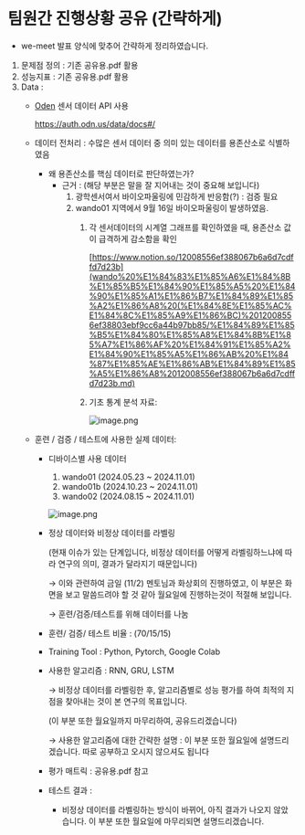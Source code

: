 # 팀원간 진행상황 공유 (간략하게)

- we-meet 발표 양식에 맞추어 간략하게 정리하였습니다.

1. 문제점 정의 : 기존 공유용.pdf 활용
2. 성능지표 : 기존 공유용.pdf 활용
3. Data : 
    - [Oden](https://auth.odn.us/data/docs#/) 센서 데이터 API 사용
        
        https://auth.odn.us/data/docs#/
        
    - 데이터 전처리 : 수많은 센서 데이터 중 의미 있는 데이터를 용존산소로 식별하였음
        - 왜 용존산소를 핵심 데이터로 판단하였는가?
            - 근거 : (해당 부분은 말을 잘 지어내는 것이 중요해 보입니다)
                1. 광학센서여서 바이오파울링에 민감하게 반응함(?) : 검증 필요
                2. wando01 지역에서 9월 16일 바이오파울링이 발생하였음.
                    1. 각 센서데이터의 시계열 그래프를 확인하였을 때, 용존산소 값이 급격하게 감소함을 확인
                        
                        [https://www.notion.so/12008556ef388067b6a6d7cdffd7d23b](wando%20%E1%84%83%E1%85%A6%E1%84%8B%E1%85%B5%E1%84%90%E1%85%A5%20%E1%84%90%E1%85%A1%E1%86%B7%E1%84%89%E1%85%A2%E1%86%A8%20(%E1%84%8E%E1%85%AC%E1%84%8C%E1%85%A9%E1%86%BC)%2012008556ef38803ebf9cc6a44b97bb85/%E1%84%89%E1%85%B5%E1%84%80%E1%85%A8%E1%84%8B%E1%85%A7%E1%86%AF%20%E1%84%91%E1%85%A2%E1%84%90%E1%85%A5%E1%86%AB%20%E1%84%87%E1%85%AE%E1%86%AB%E1%84%89%E1%85%A5%E1%86%A8%2012008556ef388067b6a6d7cdffd7d23b.md)
                        
                    2. 기초 통계 분석 자료: 
                        
                        ![image.png](%E1%84%90%E1%85%B5%E1%86%B7%E1%84%8B%E1%85%AF%E1%86%AB%E1%84%80%E1%85%A1%E1%86%AB%20%E1%84%8C%E1%85%B5%E1%86%AB%E1%84%92%E1%85%A2%E1%86%BC%E1%84%89%E1%85%A1%E1%86%BC%E1%84%92%E1%85%AA%E1%86%BC%20%E1%84%80%E1%85%A9%E1%86%BC%E1%84%8B%E1%85%B2%20(%E1%84%80%E1%85%A1%E1%86%AB%E1%84%85%E1%85%A3%E1%86%A8%E1%84%92%E1%85%A1%E1%84%80%E1%85%A6)%2013208556ef3880348c36d8a70ad5554c/image.png)
                        
    
    - 훈련 / 검증 / 테스트에 사용한 실제 데이터:
        - 디바이스별 사용 데이터
            1. wando01 (2024.05.23 ~ 2024.11.01)
            2. wando01b (2024.10.23 ~ 2024.11.01)
            3. wando02 (2024.08.15 ~ 2024.11.01)
            
            ![image.png](%E1%84%90%E1%85%B5%E1%86%B7%E1%84%8B%E1%85%AF%E1%86%AB%E1%84%80%E1%85%A1%E1%86%AB%20%E1%84%8C%E1%85%B5%E1%86%AB%E1%84%92%E1%85%A2%E1%86%BC%E1%84%89%E1%85%A1%E1%86%BC%E1%84%92%E1%85%AA%E1%86%BC%20%E1%84%80%E1%85%A9%E1%86%BC%E1%84%8B%E1%85%B2%20(%E1%84%80%E1%85%A1%E1%86%AB%E1%84%85%E1%85%A3%E1%86%A8%E1%84%92%E1%85%A1%E1%84%80%E1%85%A6)%2013208556ef3880348c36d8a70ad5554c/image%201.png)
            
        - 정상 데이터와 비정상 데이터를 라벨링
            
            (현재 이슈가 있는 단계입니다, 비정상 데이터를 어떻게 라벨링하느냐에 따라 연구의 의미, 결과가 달라지기 때문입니다)
            
            → 이와 관련하여 금일 (11/2) 멘토님과 화상회의 진행하였고, 이 부분은 화면을 보고 말씀드려야 할 것 같아 월요일에 진행하는것이 적절해 보입니다.
            
            → 훈련/검증/테스트를 위해 데이터를 나눔
            
        - 훈련/ 검증/ 테스트 비율 : (70/15/15)
        - Training Tool : Python, Pytorch, Google Colab
        - 사용한 알고리즘 : RNN, GRU, LSTM
            
            → 비정상 데이터를 라벨링한 후, 알고리즘별로 성능 평가를 하여 최적의 지점을 찾아내는 것이 본 연구의 목표입니다.
            
            (이 부분 또한 월요일까지 마무리하여, 공유드리겠습니다)
            
            → 사용한 알고리즘에 대한 간략한 설명 : 이 부분 또한 월요일에 설명드리겠습니다. 따로 공부하고 오시지 않으셔도 됩니다
            
        - 평가 매트릭 : 공유용.pdf 참고
        - 테스트 결과 :
            - 비정상 데이터를 라벨링하는 방식이 바뀌어, 아직 결과가 나오지 않았습니다. 이 부분 또한 월요일에 마무리되면 설명드리겠습니다.